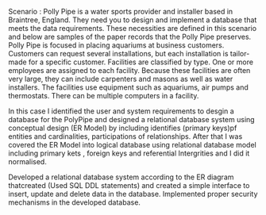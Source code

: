 Scenario : 
Polly Pipe is a water sports provider and installer based in Braintree, England. They need you to design and implement a database that meets the data requirements. These necessities are defined in this scenario and below are samples of the paper records that the Polly Pipe preserves.
Polly Pipe is focused in placing aquariums at business customers. Customers can request several installations, but each installation is tailor-made for a specific customer. Facilities are classified by type. One or more employees are assigned to each facility. Because these facilities are often very large, they can include carpenters and masons as well as water installers. The facilities use equipment such as aquariums, air pumps and thermostats. There can be multiple computers in a facility.

In this case I identified the user and system requirements to desgin a database for the PolyPipe and designed a relational database system using conceptual design (ER Model) by including identifies (primary keys)pf entities and cardinalities, participations of relationships. After that I was covered the ER Model into logical database using relational database model including primary kets , foreign keys and referential Intergrities and I did it normalised.

Developed a relational database system according to the ER diagram thatcreated (Used SQL DDL statements) and created a simple interface to insert, update and delete data in the database. Implemented proper security mechanisms in the developed database.


